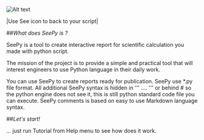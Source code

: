 ![Alt text](x_monty.png)

|Use See icon to back to your script|

##*What does SeePy is ?*

SeePy is a tool to create interactive report for scientific calculation you made with python script.

The mission of the project is to provide a simple and practical tool that will interest engineers to use Python language in 
their daily work.

You can use SeePy to create reports ready for publication. SeePy use *.py file format.
All additional SeePy syntax is hidden in ''' .... ''' or behind # so the python engine does not see it, this is still python standard code file you can execute. 
SeePy comments is based on easy to use Markdown language syntax.

##*Let's start!*

... just run Tutorial from Help menu to see how does it work.

